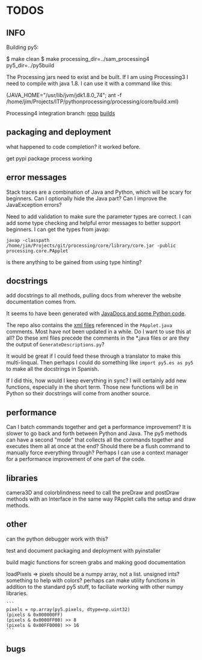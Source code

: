 TODOS
=====

INFO
----

Building py5:

$ make clean
$ make processing_dir=../sam_processing4 py5_dir=../py5build

The Processing jars need to exist and be built. If I am using Processing3 I need to compile with java 1.8. I can use it with a command like this:

(JAVA_HOME="/usr/lib/jvm/jdk1.8.0_74"; ant -f /home/jim/Projects/ITP/pythonprocessing/processing/core/build.xml)

Processing4 integration branch:
[repo](https://github.com/sampottinger/processing4)
[builds](https://www.datadrivenempathy.com/processing)

packaging and deployment
------------------------

what happened to code completion? it worked before.

get pypi package process working

error messages
--------------

Stack traces are a combination of Java and Python, which will be scary for beginners. Can I optionally hide the Java part? Can I improve the JavaException errors?

Need to add validation to make sure the parameter types are correct. I can add some type checking and helpful error messages to better support beginners. I can get the types from javap:

`javap -classpath /home/jim/Projects/git/processing/core/library/core.jar -public processing.core.PApplet`

is there anything to be gained from using type hinting?

docstrings
----------

add docstrings to all methods, pulling docs from wherever the website documentation comes from.

It seems to have been generated with [JavaDocs and some Python code](https://github.com/processing/processing-docs/tree/master/java_generate).

The repo also contains the [xml files](https://github.com/processing/processing-docs/tree/master/content/api_en) referenced in the `PApplet.java` comments. Most have not been updated in a while. Do I want to use this at all? Do these xml files precede the comments in the *.java files or are they the output of `GenerateDescriptions.py`?

It would be great if I could feed these through a translator to make this multi-linqual. Then perhaps I could do something like `import py5.es as py5` to make all the docstrings in Spanish.

If I did this, how would I keep everything in sync? I will certainly add new functions, especially in the short term. Those new functions will be in Python so their docstrings will come from another source.

performance
-----------

Can I batch commands together and get a performance improvement? It is slower to go back and forth between Python and Java. The py5 methods can have a second "mode" that collects all the commands together and executes them all at once at the end? Should there be a flush command to manually force everything through? Perhaps I can use a context manager for a performance improvement of one part of the code.

libraries
---------

camera3D and colorblindness need to call the preDraw and postDraw methods with an Interface in the same way PApplet calls the setup and draw methods.

other
-----

can the python debugger work with this?

test and document packaging and deployment with pyinstaller

build magic functions for screen grabs and making good documentation

loadPixels => pixels should be a numpy array, not a list. unsigned ints? something to help with colors? perhaps can make utility functions in addition to the standard py5 stuff, to faciliate working with other numpy libraries.

    ```
    pixels = np.array(py5.pixels, dtype=np.uint32)
    (pixels & 0x000000FF)
    (pixels & 0x0000FF00) >> 8
    (pixels & 0x00FF0000) >> 16
    ```

bugs
----
